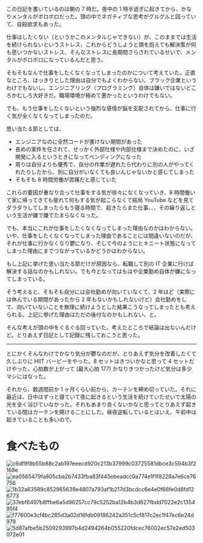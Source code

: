 この日記を書いているのは朝の 7 時だ。夜中の 1 時半過ぎに起きてから、かなりメンタルがボロボロだった。頭の中でネガティブな思考がグルグルと回っていて、自殺欲求もあった。

仕事はしたくない（というかこのメンタルじゃできない）が、このままでは生活を続けられないというストレス、これからどうしようと頭を抱えても解決策が何も思いつかないストレス、そんなストレスに長期間さらされているせいで、メンタルがボロボロになっているんだと思う。

そもそもなんで仕事をしたくなくなってしまったのかについて考えていた。正直なところ、はっきりとした理由は自分でもよくわからない。ブラック企業というわけでもないし、エンジニアリング（プログラミング）自体は嫌いではないどころかむしろ大好きだ。職場環境が極めて悪かったというわけでもない。

でも、もう仕事をしたくないという強烈な感情が脳を支配されてから、仕事に行く気が全くなくなってしまったのだ。

思い当たる節としては、

- エンジニアなのに全然コードが書けない期間があった
- 長めの案件を任されて、せっかく外部仕様や内部仕様まで決めたのに、いざ開発に入るというときになってペンディングになった
- 周りは自分よりも優秀で、自分の作業が遅れたら代わりに別の人がやってくれたりしたから、別に自分がいなくても良いんじゃないかと感じてしまった
- そもそも 8 時間労働が苦痛だと感じていた

これらの要因が重なり合って仕事をする気が徐々になくなっていき、8 時間働いて家に帰ってきても疲れて何もする気が起こらなくて結局 YouTube などを見てダラダラしてしまったらもう寝る時間で、起きたらまた仕事、、、その繰り返しという生活が嫌で嫌でたまらなくなった。

でも、本当にこれが仕事をしたくなくなってしまった理由なのかはわからない。いや、仕事をしたくなくなってしまった理由であることには間違いないのだが、それが仕事に行かなくなり鬱になり、そして今のようにヒキニート状態になってしまった理由にまでつながっているかどうかはわからない。

もし上記に挙げた思い当たる節だけが原因なら、転職して別の IT 企業に行けば解決する話なのかもしれない。でも今となってはもはや企業勤め自体が嫌になってしまっている。

そう考えると、そもそも自分には会社勤めが向いていなくて、2 年ほど（実際には休んでいる期間があったから 2 年もないかもしれないけど）会社勤めをして、向いていないことを無理に続けようとした結果こうなってしまったとも考えられる。上記に挙げた理由はただの後付なのかもしれない、と。

そんな考えが頭の中をぐるぐる回っていた。考えたところで結論は出ないんだけど。とりあえず日記として記録に残しておこうと思った。

---

とにかくそんなわけでかなり気分が鬱なのだが、とりあえず気分を改善したくて久しぶりに HIIT バーピーをやった。8 セットはきついかなと思って 4 セットだけやった。心拍数が上がって (最大心拍 177) かなりきつかったけど気分は多少マシにはなった。

それから、数週間前か 1 ヶ月くらい前から、カーテンを締め切っていた。それに最近は、日中はずっと寝ていて夜に起きるという生活を続けていたせいで太陽の光を全く浴びていなかった。それもあまり良くないかなと思ってとりあえず起きている間はカーテンを開けることにした。昼夜逆転しているとはいえ、午前中は起きていることも多いので。



# 食べたもの
![c6df9f8b55b88c2ab197eeecd920c213b37999c03725581dbce3c594b3f2168e](https://noraworld.github.io/box-bulbasaur/2020/07/c6df9f8b55b88c2ab197eeecd920c213b37999c03725581dbce3c594b3f2168e.jpg)
![ea0585479fa805cba2b7433fba83f445ebeadcc0a774e1f1f8228a7e6ce76756](https://noraworld.github.io/box-bulbasaur/2020/07/ea0585479fa805cba2b7433fba83f445ebeadcc0a774e1f1f8228a7e6ce76756.jpg)
![1b32a63589c852965639e4807a793af1b217d3bcdcc6e4e0f66fe0d8fd126773](https://noraworld.github.io/box-bulbasaur/2020/07/1b32a63589c852965639e4807a793af1b217d3bcdcc6e4e0f66fe0d8fd126773.jpg)
![37ebf6497b8ffbe6a5d96257cc79c5252ba12b4b3d627fbdd7022e2c135495f4](https://noraworld.github.io/box-bulbasaur/2020/07/37ebf6497b8ffbe6a5d96257cc79c5252ba12b4b3d627fbdd7022e2c135495f4.jpg)
![f77600e3cf4bc285d3a02d16fdb09186242a351c5cf817c2ec1f47ec6e24d979](https://noraworld.github.io/box-bulbasaur/2020/07/f77600e3cf4bc285d3a02d16fdb09186242a351c5cf817c2ec1f47ec6e24d979.jpg)
![5d87afbe5b2509293997b4d2494264b055220fdcec76002ec57e2ed503072e01](https://noraworld.github.io/box-bulbasaur/2020/07/5d87afbe5b2509293997b4d2494264b055220fdcec76002ec57e2ed503072e01.jpg)
